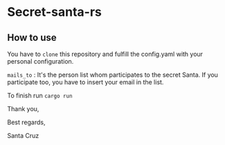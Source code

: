 # Secret-santa-rs

## How to use

You have to `clone` this repository and fulfill the config.yaml with your personal configuration.

`mails_to` : It's the person list whom participates to the secret Santa.
If you participate too, you have to insert your email in the list.

To finish run `cargo run`

Thank you,

Best regards,

Santa Cruz
